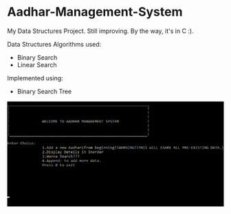 # Aadhar-Management-System

My Data Structures Project. Still improving. By the way, it's in C :).

Data Structures Algorithms used:
* Binary Search
* Linear Search

Implemented using:

* Binary Search Tree
			
![screenshot](https://github.com/DeepankarUmare/Aadhar-Management-System/blob/master/Screenshot%20(132).png)